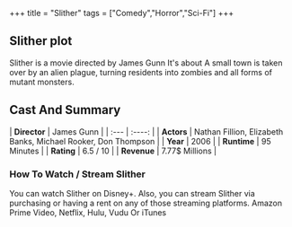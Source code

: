 +++
title = "Slither"
tags = ["Comedy","Horror","Sci-Fi"]
+++
## Slither plot
Slither is a movie directed by James Gunn It's about A small town is taken over by an alien plague, turning residents into zombies and all forms of mutant monsters.
## Cast And Summary
| **Director**      | James Gunn |
    | :---        |    :----:   |
    |  **Actors** | Nathan Fillion, Elizabeth Banks, Michael Rooker, Don Thompson |
    | **Year**   | 2006    |
    |  **Runtime** | 95 Minutes |
    |  **Rating** | 6.5 / 10 | 
    |  **Revenue** | 7.77$ Millions |
### How To Watch / Stream Slither
You can watch Slither on Disney+.
Also, you can stream Slither via purchasing or having a rent on any of those streaming platforms.
Amazon Prime Video, Netflix, Hulu, Vudu Or iTunes
